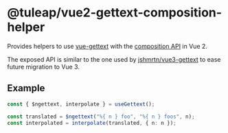 # @tuleap/vue2-gettext-composition-helper

Provides helpers to use [vue-gettext](https://github.com/Polyconseil/vue-gettext) with the
[composition API](https://vuejs.org/guide/extras/composition-api-faq.html) in Vue 2.

The exposed API is similar to the one used by [jshmrtn/vue3-gettext](https://github.com/jshmrtn/vue3-gettext) to ease
future migration to Vue 3.

## Example

```ts
const { $ngettext, interpolate } = useGettext();

const translated = $ngettext("%{ n } foo", "%{ n } foos", n);
const interpolated = interpolate(translated, { n: n });
```
